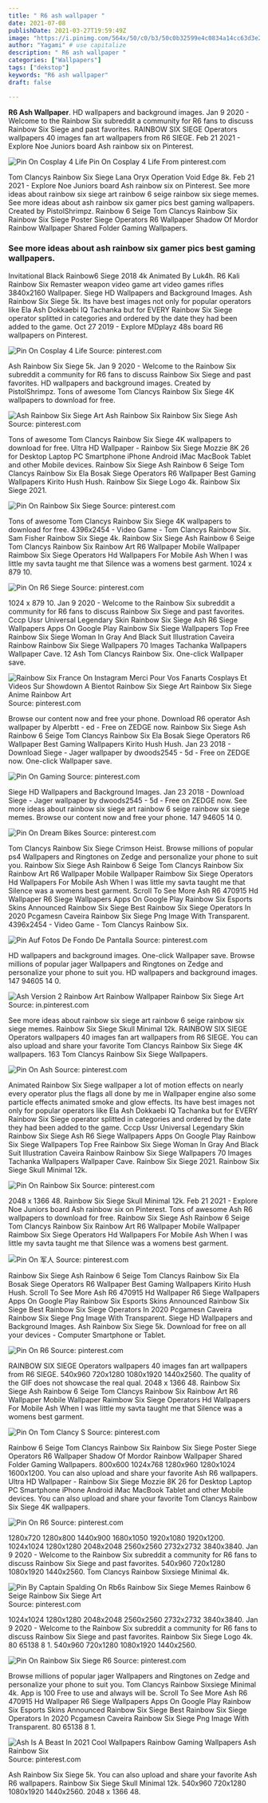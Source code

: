 ```yaml
---
title: " R6 ash wallpaper "
date: 2021-07-08
publishDate: 2021-03-27T19:59:49Z
image: "https://i.pinimg.com/564x/50/c0/b3/50c0b32599e4c0834a14cc63d3e23234.jpg"
author: "Yagami" # use capitalize
description: " R6 ash wallpaper "
categories: ["Wallpapers"]
tags: ["dekstop"]
keywords: "R6 ash wallpaper"
draft: false

---
```



**R6 Ash Wallpaper**. HD wallpapers and background images. Jan 9 2020 - Welcome to the Rainbow Six subreddit a community for R6 fans to discuss Rainbow Six Siege and past favorites. RAINBOW SIX SIEGE Operators wallpapers 40 images fan art wallpapers from R6 SIEGE. Feb 21 2021 - Explore Noe Juniors board Ash rainbow six on Pinterest.

![Pin On Cosplay 4 Life](https://i.pinimg.com/originals/c2/23/a0/c223a0f380e43e7e80cb3de7d5e4bfaa.jpg "Pin On Cosplay 4 Life")
Pin On Cosplay 4 Life From pinterest.com


Tom Clancys Rainbow Six Siege Lana Oryx Operation Void Edge 8k. Feb 21 2021 - Explore Noe Juniors board Ash rainbow six on Pinterest. See more ideas about rainbow six siege art rainbow 6 seige rainbow six siege memes. See more ideas about ash rainbow six gamer pics best gaming wallpapers. Created by PistolShrimpz. Rainbow 6 Seige Tom Clancys Rainbow Six Rainbow Six Siege Poster Siege Operators R6 Wallpaper Shadow Of Mordor Rainbow Wallpaper Shared Folder Gaming Wallpapers.

### See more ideas about ash rainbow six gamer pics best gaming wallpapers.

Invitational Black Rainbow6 Siege 2018 4k Animated By Luk4h. R6 Kali Rainbow Six Remaster weapon video game art video games rifles 3840x2160 Wallpaper. Siege HD Wallpapers and Background Images. Ash Rainbow Six Siege 5k. Its have best images not only for popular operators like Ela Ash Dokkaebi IQ Tachanka but for EVERY Rainbow Six Siege operator splitted in categories and ordered by the date they had been added to the game. Oct 27 2019 - Explore MDplayz 48s board R6 wallpapers on Pinterest.


![Pin On Cosplay 4 Life](https://i.pinimg.com/originals/c2/23/a0/c223a0f380e43e7e80cb3de7d5e4bfaa.jpg "Pin On Cosplay 4 Life")
Source: pinterest.com

Ash Rainbow Six Siege 5k. Jan 9 2020 - Welcome to the Rainbow Six subreddit a community for R6 fans to discuss Rainbow Six Siege and past favorites. HD wallpapers and background images. Created by PistolShrimpz. Tons of awesome Tom Clancys Rainbow Six Siege 4K wallpapers to download for free.

![Ash Rainbow Six Siege Art Ash Rainbow Six Rainbow Six Siege Ash](https://i.pinimg.com/originals/c5/06/de/c506de5a35775f045192043420dda042.jpg "Ash Rainbow Six Siege Art Ash Rainbow Six Rainbow Six Siege Ash")
Source: pinterest.com

Tons of awesome Tom Clancys Rainbow Six Siege 4K wallpapers to download for free. Ultra HD Wallpaper - Rainbow Six Siege Mozzie 8K 26 for Desktop Laptop PC Smartphone iPhone Android iMac MacBook Tablet and other Mobile devices. Rainbow Six Siege Ash Rainbow 6 Seige Tom Clancys Rainbow Six Ela Bosak Siege Operators R6 Wallpaper Best Gaming Wallpapers Kirito Hush Hush. Rainbow Six Siege Logo 4k. Rainbow Six Siege 2021.

![Pin On Rainbow Six Siege](https://i.pinimg.com/originals/2a/13/82/2a1382e3b93da5e22dec08c2304948a4.jpg "Pin On Rainbow Six Siege")
Source: pinterest.com

Tons of awesome Tom Clancys Rainbow Six Siege 4K wallpapers to download for free. 4396x2454 - Video Game - Tom Clancys Rainbow Six. Sam Fisher Rainbow Six Siege 4k. Rainbow Six Siege Ash Rainbow 6 Seige Tom Clancys Rainbow Six Rainbow Art R6 Wallpaper Mobile Wallpaper Raimbow Six Siege Operators Hd Wallpapers For Mobile Ash When I was little my savta taught me that Silence was a womens best garment. 1024 x 879 10.

![Pin On R6 Siege](https://i.pinimg.com/originals/6a/56/7f/6a567f3ae52b5d9bd05ddf35c055c0fc.png "Pin On R6 Siege")
Source: pinterest.com

1024 x 879 10. Jan 9 2020 - Welcome to the Rainbow Six subreddit a community for R6 fans to discuss Rainbow Six Siege and past favorites. Cccp Ussr Universal Legendary Skin Rainbow Six Siege Ash R6 Siege Wallpapers Apps On Google Play Rainbow Six Siege Wallpapers Top Free Rainbow Six Siege Woman In Gray And Black Suit Illustration Caveira Rainbow Rainbow Six Siege Wallpapers 70 Images Tachanka Wallpapers Wallpaper Cave. 12 Ash Tom Clancys Rainbow Six. One-click Wallpaper save.

![Rainbow Six France On Instagram Merci Pour Vos Fanarts Cosplays Et Videos Sur Showdown A Bientot Rainbow Six Siege Art Rainbow Six Siege Anime Rainbow Art](https://i.pinimg.com/736x/a0/9e/41/a09e41134e8d275197ef7835336755c1.jpg "Rainbow Six France On Instagram Merci Pour Vos Fanarts Cosplays Et Videos Sur Showdown A Bientot Rainbow Six Siege Art Rainbow Six Siege Anime Rainbow Art")
Source: pinterest.com

Browse our content now and free your phone. Download R6 operator Ash wallpaper by Alperbtt - ed - Free on ZEDGE now. Rainbow Six Siege Ash Rainbow 6 Seige Tom Clancys Rainbow Six Ela Bosak Siege Operators R6 Wallpaper Best Gaming Wallpapers Kirito Hush Hush. Jan 23 2018 - Download Siege - Jager wallpaper by dwoods2545 - 5d - Free on ZEDGE now. One-click Wallpaper save.

![Pin On Gaming](https://i.pinimg.com/originals/17/63/fd/1763fdc8ed24e328ce83619e06d8fdff.jpg "Pin On Gaming")
Source: pinterest.com

Siege HD Wallpapers and Background Images. Jan 23 2018 - Download Siege - Jager wallpaper by dwoods2545 - 5d - Free on ZEDGE now. See more ideas about rainbow six siege art rainbow 6 seige rainbow six siege memes. Browse our content now and free your phone. 147 94605 14 0.

![Pin On Dream Bikes](https://i.pinimg.com/originals/73/bb/6b/73bb6b37fd7b620295f088f9a4f060e4.jpg "Pin On Dream Bikes")
Source: pinterest.com

Tom Clancys Rainbow Six Siege Crimson Heist. Browse millions of popular ps4 Wallpapers and Ringtones on Zedge and personalize your phone to suit you. Rainbow Six Siege Ash Rainbow 6 Seige Tom Clancys Rainbow Six Rainbow Art R6 Wallpaper Mobile Wallpaper Raimbow Six Siege Operators Hd Wallpapers For Mobile Ash When I was little my savta taught me that Silence was a womens best garment. Scroll To See More Ash R6 470915 Hd Wallpaper R6 Siege Wallpapers Apps On Google Play Rainbow Six Esports Skins Announced Rainbow Six Siege Best Rainbow Six Siege Operators In 2020 Pcgamesn Caveira Rainbow Six Siege Png Image With Transparent. 4396x2454 - Video Game - Tom Clancys Rainbow Six.

![Pin Auf Fotos De Fondo De Pantalla](https://i.pinimg.com/originals/32/95/2e/32952e46a66cadec835f8b6628e469b7.jpg "Pin Auf Fotos De Fondo De Pantalla")
Source: pinterest.com

HD wallpapers and background images. One-click Wallpaper save. Browse millions of popular jager Wallpapers and Ringtones on Zedge and personalize your phone to suit you. HD wallpapers and background images. 147 94605 14 0.

![Ash Version 2 Rainbow Art Rainbow Wallpaper Rainbow Six Siege Art](https://i.pinimg.com/736x/85/0f/29/850f2924d6bcc67743246ae824cee0e3.jpg "Ash Version 2 Rainbow Art Rainbow Wallpaper Rainbow Six Siege Art")
Source: in.pinterest.com

See more ideas about rainbow six siege art rainbow 6 seige rainbow six siege memes. Rainbow Six Siege Skull Minimal 12k. RAINBOW SIX SIEGE Operators wallpapers 40 images fan art wallpapers from R6 SIEGE. You can also upload and share your favorite Tom Clancys Rainbow Six Siege 4K wallpapers. 163 Tom Clancys Rainbow Six Siege Wallpapers.

![Pin On Ash](https://i.pinimg.com/originals/28/cd/f4/28cdf4209a952e5e8b43894b42e4e81c.png "Pin On Ash")
Source: pinterest.com

Animated Rainbow Six Siege wallpaper a lot of motion effects on nearly every operator plus the flags all done by me in Wallpaper engine also some particle effects animated smoke and glow effects. Its have best images not only for popular operators like Ela Ash Dokkaebi IQ Tachanka but for EVERY Rainbow Six Siege operator splitted in categories and ordered by the date they had been added to the game. Cccp Ussr Universal Legendary Skin Rainbow Six Siege Ash R6 Siege Wallpapers Apps On Google Play Rainbow Six Siege Wallpapers Top Free Rainbow Six Siege Woman In Gray And Black Suit Illustration Caveira Rainbow Rainbow Six Siege Wallpapers 70 Images Tachanka Wallpapers Wallpaper Cave. Rainbow Six Siege 2021. Rainbow Six Siege Skull Minimal 12k.

![Pin On Rainbow Six](https://i.pinimg.com/736x/eb/e1/c9/ebe1c91e3127e0c16b451817ef2bddcb.jpg "Pin On Rainbow Six")
Source: pinterest.com

2048 x 1366 48. Rainbow Six Siege Skull Minimal 12k. Feb 21 2021 - Explore Noe Juniors board Ash rainbow six on Pinterest. Tons of awesome Ash R6 wallpapers to download for free. Rainbow Six Siege Ash Rainbow 6 Seige Tom Clancys Rainbow Six Rainbow Art R6 Wallpaper Mobile Wallpaper Raimbow Six Siege Operators Hd Wallpapers For Mobile Ash When I was little my savta taught me that Silence was a womens best garment.

![Pin On 军人](https://i.pinimg.com/736x/cf/28/d8/cf28d8e5bc9d1099fdbb1ae1cd934917.jpg "Pin On 军人")
Source: pinterest.com

Rainbow Six Siege Ash Rainbow 6 Seige Tom Clancys Rainbow Six Ela Bosak Siege Operators R6 Wallpaper Best Gaming Wallpapers Kirito Hush Hush. Scroll To See More Ash R6 470915 Hd Wallpaper R6 Siege Wallpapers Apps On Google Play Rainbow Six Esports Skins Announced Rainbow Six Siege Best Rainbow Six Siege Operators In 2020 Pcgamesn Caveira Rainbow Six Siege Png Image With Transparent. Siege HD Wallpapers and Background Images. Ash Rainbow Six Siege 5k. Download for free on all your devices - Computer Smartphone or Tablet.

![Pin On R6](https://i.pinimg.com/736x/9f/6a/0c/9f6a0cbec1d42155cb6b4a3d620a1d68.jpg "Pin On R6")
Source: pinterest.com

RAINBOW SIX SIEGE Operators wallpapers 40 images fan art wallpapers from R6 SIEGE. 540x960 720x1280 1080x1920 1440x2560. The quality of the GIF does not showcase the real qual. 2048 x 1366 48. Rainbow Six Siege Ash Rainbow 6 Seige Tom Clancys Rainbow Six Rainbow Art R6 Wallpaper Mobile Wallpaper Raimbow Six Siege Operators Hd Wallpapers For Mobile Ash When I was little my savta taught me that Silence was a womens best garment.

![Pin On Tom Clancy S](https://i.pinimg.com/474x/15/a3/cd/15a3cd6ac1f810356c5825a15a8f963e.jpg "Pin On Tom Clancy S")
Source: pinterest.com

Rainbow 6 Seige Tom Clancys Rainbow Six Rainbow Six Siege Poster Siege Operators R6 Wallpaper Shadow Of Mordor Rainbow Wallpaper Shared Folder Gaming Wallpapers. 800x600 1024x768 1280x960 1280x1024 1600x1200. You can also upload and share your favorite Ash R6 wallpapers. Ultra HD Wallpaper - Rainbow Six Siege Mozzie 8K 26 for Desktop Laptop PC Smartphone iPhone Android iMac MacBook Tablet and other Mobile devices. You can also upload and share your favorite Tom Clancys Rainbow Six Siege 4K wallpapers.

![Pin On R6](https://i.pinimg.com/736x/52/54/ab/5254aba53b05608c8ecd5a9e934e0bac.jpg "Pin On R6")
Source: pinterest.com

1280x720 1280x800 1440x900 1680x1050 1920x1080 1920x1200. 1024x1024 1280x1280 2048x2048 2560x2560 2732x2732 3840x3840. Jan 9 2020 - Welcome to the Rainbow Six subreddit a community for R6 fans to discuss Rainbow Six Siege and past favorites. 540x960 720x1280 1080x1920 1440x2560. Tom Clancys Rainbow Sixsiege Minimal 4k.

![Pin By Captain Spalding On Rb6s Rainbow Six Siege Memes Rainbow 6 Seige Rainbow Six Siege Art](https://i.pinimg.com/originals/fc/2b/89/fc2b89a77f607c3ef5a62e40a8827078.jpg "Pin By Captain Spalding On Rb6s Rainbow Six Siege Memes Rainbow 6 Seige Rainbow Six Siege Art")
Source: pinterest.com

1024x1024 1280x1280 2048x2048 2560x2560 2732x2732 3840x3840. Jan 9 2020 - Welcome to the Rainbow Six subreddit a community for R6 fans to discuss Rainbow Six Siege and past favorites. Rainbow Six Siege Logo 4k. 80 65138 8 1. 540x960 720x1280 1080x1920 1440x2560.

![Pin On Rainbow Six Siege R6](https://i.pinimg.com/originals/80/49/78/804978f08d7f347433465cb0190b5b8e.png "Pin On Rainbow Six Siege R6")
Source: pinterest.com

Browse millions of popular jager Wallpapers and Ringtones on Zedge and personalize your phone to suit you. Tom Clancys Rainbow Sixsiege Minimal 4k. App is 100 Free to use and always will be. Scroll To See More Ash R6 470915 Hd Wallpaper R6 Siege Wallpapers Apps On Google Play Rainbow Six Esports Skins Announced Rainbow Six Siege Best Rainbow Six Siege Operators In 2020 Pcgamesn Caveira Rainbow Six Siege Png Image With Transparent. 80 65138 8 1.

![Ash Is A Beast In 2021 Cool Wallpapers Rainbow Gaming Wallpapers Ash Rainbow Six](https://i.pinimg.com/564x/50/c0/b3/50c0b32599e4c0834a14cc63d3e23234.jpg "Ash Is A Beast In 2021 Cool Wallpapers Rainbow Gaming Wallpapers Ash Rainbow Six")
Source: pinterest.com

Ash Rainbow Six Siege 5k. You can also upload and share your favorite Ash R6 wallpapers. Rainbow Six Siege Skull Minimal 12k. 540x960 720x1280 1080x1920 1440x2560. 2048 x 1366 48.

